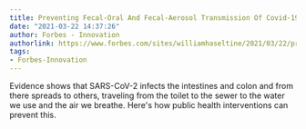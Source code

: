 ```yaml
---
title: Preventing Fecal-Oral And Fecal-Aerosol Transmission Of Covid-19
date: "2021-03-22 14:37:26"
author: Forbes - Innovation
authorlink: https://www.forbes.com/sites/williamhaseltine/2021/03/22/preventing-fecal-oral-and-fecal-aerosol-transmission-of-covid-19/
tags:
- Forbes-Innovation
---
```

Evidence shows that SARS-CoV-2 infects the intestines and colon and from there spreads to others, traveling from the toilet to the sewer to the water we use and the air we breathe. Here's how public health interventions can prevent this.